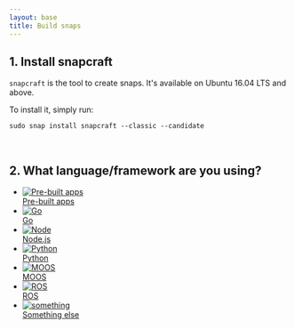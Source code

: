 ```yaml
---
layout: base
title: Build snaps
---
```


## 1. Install snapcraft

`snapcraft` is the tool to create snaps. It's available on Ubuntu 16.04 LTS and above.

To install it, simply run:

    sudo snap install snapcraft --classic --candidate

<br>

## 2. What language/framework are you using?

<div class="seven-col">
  <ul class="inline-logos equal-height">
    <li class="inline-logos__item box">
      <a href="/build-snaps/pre-built"><img class="inline-logos__image" src="{{ site.asset_path }}24be2e8c-adwaita-package.png" alt="Pre-built apps" /><br />Pre-built apps</a>
    </li>
    <li class="inline-logos__item box">
      <a href="/build-snaps/go"><img class="inline-logos__image" src="{{ site.asset_path }}c85a212e-go-logo.png" alt="Go" /><br />Go</a>
    </li>
    <li class="inline-logos__item box">
      <a href="/build-snaps/node"><img class="inline-logos__image" src="{{ site.asset_path }}9735ad74-node-logo.png" alt="Node" /><br />Node.js</a>
    </li>
    <li class="inline-logos__item box">
      <a href="/build-snaps/python"><img class="inline-logos__image" src="{{ site.asset_path }}c3d9d13f-python-logo.png" alt="Python" /><br />Python</a>
    </li>
    <li class="inline-logos__item box">
      <a href="/build-snaps/moos"><img class="inline-logos__image" src="{{ site.asset_path }}04ff3e39-MOOSV-10-256.jpg" alt="MOOS" /><br />MOOS</a>
    </li>
    <li class="inline-logos__item box">
      <a href="/build-snaps/ros"><img class="inline-logos__image" src="{{ site.asset_path }}dc84f68e-c8749268-logo-ros.png" alt="ROS" /><br />ROS</a>
    </li>
    <li class="inline-logos__item box">
      <a href="/build-snaps/your-first-snap"><img class="inline-logos__image" src="{{ site.asset_path }}cbd43363-snap-icon-default.svg" alt="something" /><br />Something else</a>
    </li>
  </ul>
</div>
